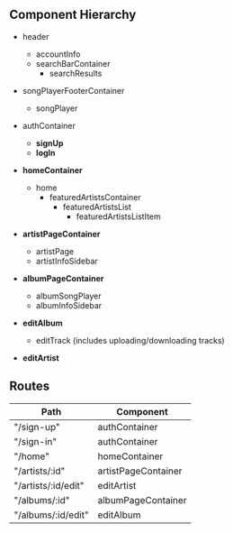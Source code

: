 ## Component Hierarchy

* header

  * accountInfo
  * searchBarContainer
    * searchResults

* songPlayerFooterContainer

  * songPlayer

* authContainer

  * **signUp**
  * **logIn**

* **homeContainer**

  * home
    * featuredArtistsContainer
      * featuredArtistsList
        * featuredArtistsListItem

* **artistPageContainer**

  * artistPage
  * artistInfoSidebar

* **albumPageContainer**

  * albumSongPlayer
  * albumInfoSidebar

* **editAlbum**

  * editTrack (includes uploading/downloading tracks)

* **editArtist**



## Routes

|Path   | Component   |
|-------|-------------|
| "/sign-up" | authContainer  |
| "/sign-in"  | authContainer  |
| "/home"  | homeContainer  |
| "/artists/:id" | artistPageContainer |
| "/artists/:id/edit"| editArtist  |
| "/albums/:id" | albumPageContainer |
| "/albums/:id/edit"| editAlbum  |
